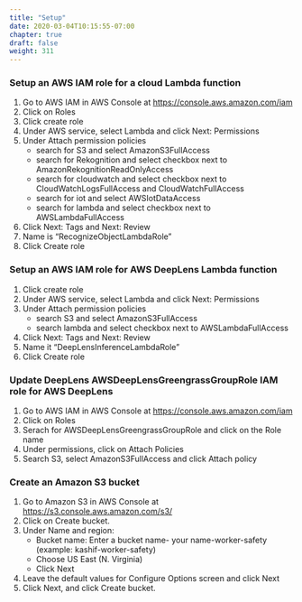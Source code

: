 ```yaml
---
title: "Setup"
date: 2020-03-04T10:15:55-07:00
chapter: true
draft: false
weight: 311
---
```

### Setup an AWS IAM role for a cloud Lambda function

1. Go to AWS IAM in AWS Console at https://console.aws.amazon.com/iam
1. Click on Roles
1. Click create role
1. Under AWS service, select Lambda and click Next: Permissions
1. Under Attach permission policies
    * search for S3 and select AmazonS3FullAccess
    * search for Rekognition and select checkbox next to AmazonRekognitionReadOnlyAccess
    * search for cloudwatch and select checkbox next to CloudWatchLogsFullAccess and CloudWatchFullAccess
    * search for iot and select AWSIotDataAccess
    * search for lambda and select checkbox next to AWSLambdaFullAccess
1. Click Next: Tags and Next: Review
1. Name is “RecognizeObjectLambdaRole”
1. Click Create role


### Setup an AWS IAM role for AWS DeepLens Lambda function

1. Click create role
2. Under AWS service, select Lambda and click Next: Permissions
3. Under Attach permission policies
    * search S3 and select AmazonS3FullAccess
    * search lambda and select checkbox next to AWSLambdaFullAccess
4. Click Next: Tags and Next: Review
5. Name it “DeepLensInferenceLambdaRole”
6. Click Create role

### Update DeepLens AWSDeepLensGreengrassGroupRole IAM role for AWS DeepLens

1. Go to AWS IAM in AWS Console at https://console.aws.amazon.com/iam
2. Click on Roles
3. Serach for AWSDeepLensGreengrassGroupRole and click on the Role name
4. Under permissions, click on Attach Policies
5. Search S3, select AmazonS3FullAccess and click Attach policy

### Create an Amazon S3 bucket

1. Go to Amazon S3 in AWS Console at https://s3.console.aws.amazon.com/s3/
2. Click on Create bucket.
3. Under Name and region:
    * Bucket name: Enter a bucket name- your name-worker-safety (example: kashif-worker-safety)
    * Choose US East (N. Virginia)
    * Click Next
4. Leave the default values for Configure Options screen and click Next
5. Click Next, and click Create bucket.